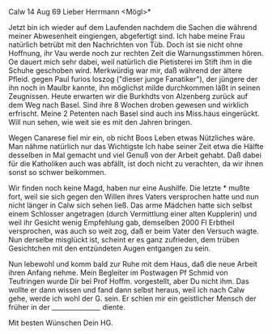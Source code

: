  Calw 14 Aug 69
Lieber Herrmann <Mögl>*

Jetzt bin ich wieder auf dem Laufenden nachdem die Sachen die während meiner Abwesenheit eingiengen, abgefertigt sind. Ich habe meine Frau natürlich betrübt mit den Nachrichten von Tüb. Doch ist sie nicht ohne Hoffnung, ihr Vau werde noch zur rechten Zeit die Warnungsstimmen hören. Oe dauert mich sehr dabei, weil natürlich die Pietisterei im Stift ihm in die Schuhe geschoben wird. Merkwürdig war mir, daß während der ältere Pfleid. gegen Paul furios loszog ("dieser junge Fanatiker"), der jüngere der ihn noch in Maulbr kannte, ihn möglichst milde durchkommen läßt in seinen Zeugnissen. 
Heute erwarten wir die Burkhdts von Alzenberg zurück auf dem Weg nach Basel. Sind ihre 8 Wochen droben gewesen und wirklich erfrischt. 
Meine 2 Petenten nach Basel sind auch ins Miss.haus eingerückt. Will nun sehen, wie weit sie es mit den Jahren bringen.

Wegen Canarese fiel mir ein, ob nicht Boos Leben etwas Nützliches wäre. Man nähme natürlich nur das Wichtigste Ich habe seiner Zeit etwa die Hälfte desselben in Mal gemacht und viel Genuß von der Arbeit gehabt. Daß dabei für die Katholiken auch was abfällt, ist doch nicht zu verachten, da wir ihnen sonst so schwer beikommen.

Wir finden noch keine Magd, haben nur eine Aushilfe. Die letzte <Luise Klein>* mußte fort, weil sie sich gegen den Willen ihres Vaters versprochen hatte und nun nicht länger in Calw sich sehen ließ. Das arme Mädchen hatte sich selbst einem Schlosser angetragen (durch Vermittlung einer alten Kupplerin) und weil ihr Gesicht wenig Empfehlung gab, demselben 2000 Fl Erbtheil versprochen, was auch so weit zog, daß er beim Vater den Versuch wagte. Nun derselbe misglückt ist, scheint er es ganz zufrieden, dem trüben Gesichtchen mit den entzündeten Augen entgangen zu sein.

Nun lebewohl und komm bald zur Ruhe mit dem Haus, daß die neue Arbeit ihren Anfang nehme. Mein Begleiter im Postwagen Pf Schmid von Teufringen wurde Dir bei Prof Hoffm. vorgestellt, aber Du nicht ihm. Das wollte er dann wissen und fand dann selbst heraus, weil ich nach Calw gehe, werde ich wohl der G. sein. Er schien mir ein geistlicher Mensch der früher in der _______________ diente.

 Mit besten Wünschen
 Dein HG.
